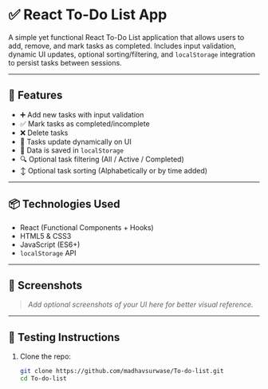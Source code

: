 # ✅ React To-Do List App

A simple yet functional React To-Do List application that allows users to add, remove, and mark tasks as completed. Includes input validation, dynamic UI updates, optional sorting/filtering, and `localStorage` integration to persist tasks between sessions.

---

## 🚀 Features

- ➕ Add new tasks with input validation
- ✅ Mark tasks as completed/incomplete
- ❌ Delete tasks
- 🔄 Tasks update dynamically on UI
- 📁 Data is saved in `localStorage`
- 🔍 Optional task filtering (All / Active / Completed)
- ↕️ Optional task sorting (Alphabetically or by time added)

---

## 📦 Technologies Used

- React (Functional Components + Hooks)
- HTML5 & CSS3
- JavaScript (ES6+)
- `localStorage` API

---

## 📸 Screenshots

> _Add optional screenshots of your UI here for better visual reference._

---

## 🧪 Testing Instructions

1. Clone the repo:
   ```bash
   git clone https://github.com/madhavsurwase/To-do-list.git
   cd To-do-list

